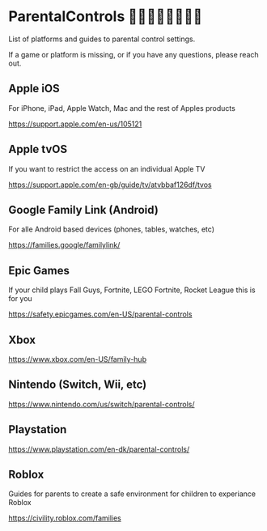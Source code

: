 # ParentalControls 👨🏿‍👩🏼‍👧🏽‍👦🏾
List of platforms and guides to parental control settings.

If a game or platform is missing, or if you have any questions, please reach out.

## Apple iOS
For iPhone, iPad, Apple Watch, Mac and the rest of Apples products

https://support.apple.com/en-us/105121

## Apple tvOS
If you want to restrict the access on an individual Apple TV

https://support.apple.com/en-gb/guide/tv/atvbbaf126df/tvos

## Google Family Link (Android)
For alle Android based devices (phones, tables, watches, etc)

https://families.google/familylink/

## Epic Games
If your child plays Fall Guys, Fortnite, LEGO Fortnite, Rocket League this is for you

https://safety.epicgames.com/en-US/parental-controls

## Xbox
https://www.xbox.com/en-US/family-hub

## Nintendo (Switch, Wii, etc)
https://www.nintendo.com/us/switch/parental-controls/

## Playstation
https://www.playstation.com/en-dk/parental-controls/

## Roblox
Guides for parents to create a safe environment for children to experiance Roblox

https://civility.roblox.com/families
